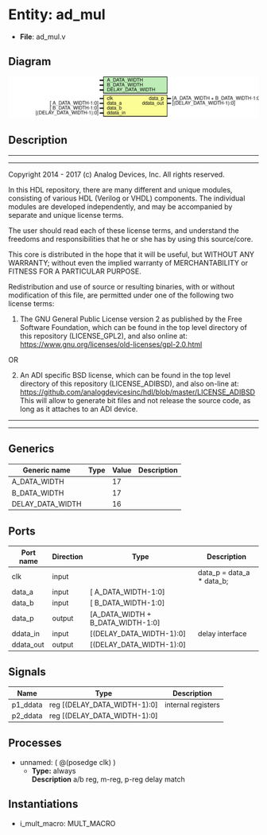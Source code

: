 # Entity: ad_mul

- **File**: ad_mul.v
## Diagram

![Diagram](ad_mul.svg "Diagram")
## Description

 ***************************************************************************
 ***************************************************************************
 Copyright 2014 - 2017 (c) Analog Devices, Inc. All rights reserved.

 In this HDL repository, there are many different and unique modules, consisting
 of various HDL (Verilog or VHDL) components. The individual modules are
 developed independently, and may be accompanied by separate and unique license
 terms.

 The user should read each of these license terms, and understand the
 freedoms and responsibilities that he or she has by using this source/core.

 This core is distributed in the hope that it will be useful, but WITHOUT ANY
 WARRANTY; without even the implied warranty of MERCHANTABILITY or FITNESS FOR
 A PARTICULAR PURPOSE.

 Redistribution and use of source or resulting binaries, with or without modification
 of this file, are permitted under one of the following two license terms:

   1. The GNU General Public License version 2 as published by the
      Free Software Foundation, which can be found in the top level directory
      of this repository (LICENSE_GPL2), and also online at:
      <https://www.gnu.org/licenses/old-licenses/gpl-2.0.html>

 OR

   2. An ADI specific BSD license, which can be found in the top level directory
      of this repository (LICENSE_ADIBSD), and also on-line at:
      https://github.com/analogdevicesinc/hdl/blob/master/LICENSE_ADIBSD
      This will allow to generate bit files and not release the source code,
      as long as it attaches to an ADI device.

 ***************************************************************************
 ***************************************************************************

## Generics

| Generic name     | Type | Value | Description |
| ---------------- | ---- | ----- | ----------- |
| A_DATA_WIDTH     |      | 17    |             |
| B_DATA_WIDTH     |      | 17    |             |
| DELAY_DATA_WIDTH |      | 16    |             |
## Ports

| Port name | Direction | Type                              | Description                |
| --------- | --------- | --------------------------------- | -------------------------- |
| clk       | input     |                                   |  data_p = data_a * data_b; |
| data_a    | input     | [               A_DATA_WIDTH-1:0] |                            |
| data_b    | input     | [               B_DATA_WIDTH-1:0] |                            |
| data_p    | output    | [A_DATA_WIDTH + B_DATA_WIDTH-1:0] |                            |
| ddata_in  | input     | [(DELAY_DATA_WIDTH-1):0]          |  delay interface           |
| ddata_out | output    | [(DELAY_DATA_WIDTH-1):0]          |                            |
## Signals

| Name     | Type                             | Description          |
| -------- | -------------------------------- | -------------------- |
| p1_ddata | reg     [(DELAY_DATA_WIDTH-1):0] |  internal registers  |
| p2_ddata | reg     [(DELAY_DATA_WIDTH-1):0] |                      |
## Processes
- unnamed: ( @(posedge clk) )
  - **Type:** always
</br>**Description**
 a/b reg, m-reg, p-reg delay match 
## Instantiations

- i_mult_macro: MULT_MACRO

